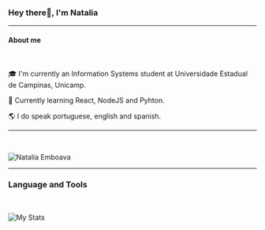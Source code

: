 ### **Hey there👋, I'm Natalia**
---
#### **About me**
<br>

🎓 I'm currently an Information Systems student at Universidade Estadual de Campinas, Unicamp.

🌱 Currently learning React, NodeJS and Pyhton.

🌎 I do speak portuguese, english and spanish. 



---

<br>

![Natalia Emboava](https://github-readme-stats.vercel.app/api?username=nemboav&show_icons=true&theme=midnight-purple)
<br>

---
### **Language and Tools**
<br>

![My Stats](https://skillicons.dev/icons?i=js,html,css,c,java,cpp,github,linux,git)

<br>

